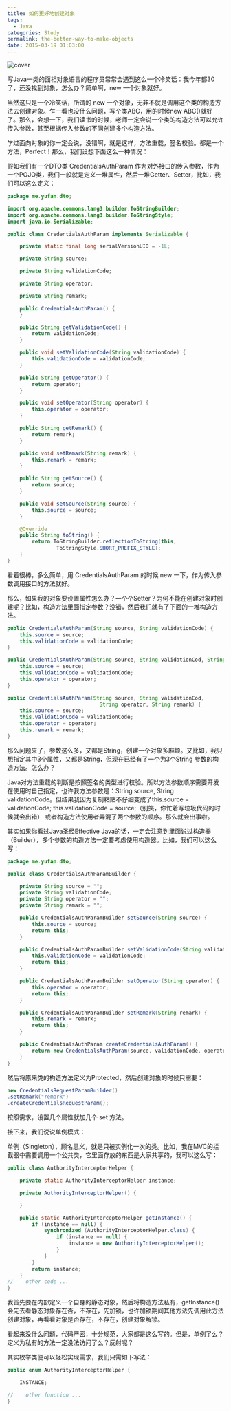 ```yaml
---
title: 如何更好地创建对象
tags:
  - Java
categories: Study
permalink: the-better-way-to-make-objects
date: 2015-03-19 01:03:00
---
```


![cover](https://cat.yufan.me/cats/ame/ruby-code-snippet.jpg)

写Java一类的面相对象语言的程序员常常会遇到这么一个冷笑话：我今年都30了，还没找到对象，怎么办？简单啊，new 一个对象就好。

当然这只是一个冷笑话，所谓的 new 一个对象，无非不就是调用这个类的构造方法去创建对象。乍一看也没什么问题，写个类ABC，用的时候new ABC()就好了。那么，会想一下，我们读书的时候，老师一定会说一个类的构造方法可以允许传入参数，甚至根据传入参数的不同创建多个构造方法。

<!-- more -->

学过面向对象的你一定会说，没错啊，就是这样，方法重载，签名校验。都是一个方法，Perfect！那么，我们设想下面这么一种情况：

假如我们有一个DTO类 CredentialsAuthParam 作为对外接口的传入参数，作为一个POJO类，我们一般就是定义一堆属性，然后一堆Getter、Setter，比如，我们可以这么定义：

```java
package me.yufan.dto;

import org.apache.commons.lang3.builder.ToStringBuilder;
import org.apache.commons.lang3.builder.ToStringStyle;
import java.io.Serializable;

public class CredentialsAuthParam implements Serializable {

    private static final long serialVersionUID = -1L;

    private String source;

    private String validationCode;

    private String operator;

    private String remark;

    public CredentialsAuthParam() {
    }

    public String getValidationCode() {
        return validationCode;
    }

    public void setValidationCode(String validationCode) {
        this.validationCode = validationCode;
    }

    public String getOperator() {
        return operator;
    }

    public void setOperator(String operator) {
        this.operator = operator;
    }

    public String getRemark() {
        return remark;
    }

    public void setRemark(String remark) {
        this.remark = remark;
    }

    public String getSource() {
        return source;
    }

    public void setSource(String source) {
        this.source = source;
    }

    @Override
    public String toString() {
        return ToStringBuilder.reflectionToString(this,
                ToStringStyle.SHORT_PREFIX_STYLE);
    }
}
```

看着很棒，多么简单，用 CredentialsAuthParam 的时候 new 一下，作为传入参数调用接口的方法就好。

那么，如果我的对象要设置属性怎么办？一个个Setter？为何不能在创建对象时创建呢？比如，构造方法里面指定参数？没错，然后我们就有了下面的一堆构造方法。

```java
public CredentialsAuthParam(String source, String validationCode) {
    this.source = source;
    this.validationCode = validationCode;
}

public CredentialsAuthParam(String source, String validationCod, String operator) {
    this.source = source;
    this.validationCode = validationCode;
    this.operator = operator;
}

public CredentialsAuthParam(String source, String validationCod,
                              String operator, String remark) {
    this.source = source;
    this.validationCode = validationCode;
    this.operator = operator;
    this.remark = remark;
}
```

那么问题来了，参数这么多，又都是String，创建一个对象多麻烦。又比如，我只想指定其中3个属性，又都是String，但现在已经有了一个为3个String 参数的构造方法。怎么办？

Java对方法重载的判断是按照签名的类型进行校验。所以方法参数顺序需要开发在使用时自己指定，也许我方法参数是：String source, String validationCode。但结果我因为复制粘贴不仔细变成了this.source = validationCode; this.validationCode = source;（别笑，你忙着写垃圾代码的时候就会出错） 或者构造方法使用者弄混了两个参数的顺序。那么就会出事啦。

其实如果你看过Java圣经Effective Java的话，一定会注意到里面说过构造器（Builder），多个参数的构造方法一定要考虑使用构造器。比如，我们可以这么写：

```java
package me.yufan.dto;

public class CredentialsAuthParamBuilder {

    private String source = "";
    private String validationCode;
    private String operator = "";
    private String remark = "";

    public CredentialsAuthParamBuilder setSource(String source) {
        this.source = source;
        return this;
    }

    public CredentialsAuthParamBuilder setValidationCode(String validationCode) {
        this.validationCode = validationCode;
        return this;
    }

    public CredentialsAuthParamBuilder setOperator(String operator) {
        this.operator = operator;
        return this;
    }

    public CredentialsAuthParamBuilder setRemark(String remark) {
        this.remark = remark;
        return this;
    }

    public CredentialsAuthParam createCredentialsAuthParam() {
        return new CredentialsAuthParam(source, validationCode, operator, remark);
    }
}
```

然后将原来类的构造方法定义为Protected，然后创建对象的时候只需要：

```java
new CredentialsRequestParamBuilder()
.setRemark("remark")
.createCredentialsRequestParam();
```

按照需求，设置几个属性就加几个 set 方法。 

接下来，我们说说单例模式：

单例（Singleton），顾名思义，就是只被实例化一次的类。比如，我在MVC的拦截器中需要调用一个公共类，它里面存放的东西是大家共享的，我可以这么写：

```java
public class AuthorityInterceptorHelper {

    private static AuthorityInterceptorHelper instance;

    private AuthorityInterceptorHelper() {

    }

    public static AuthorityInterceptorHelper getInstance() {
        if (instance == null) {
            synchronized (AuthorityInterceptorHelper.class) {
                if (instance == null) {
                    instance = new AuthorityInterceptorHelper();
                }
            }
        }
        return instance;
    }
//    other code ...
}
```

我首先要在内部定义一个自身的静态对象，然后将构造方法私有，getInstance()会先去看静态对象存在否，不存在，先加锁，也许加锁期间其他方法先调用此方法创建对象，再看看对象是否存在，不存在，创建对象解锁。

看起来没什么问题，代码严密，十分规范，大家都是这么写的。但是，单例了么？定义为私有的方法一定没法访问了么？反射呢？

其实枚举类便可以轻松实现需求，我们只需如下写法：

```java
public enum AuthorityInterceptorHelper {

    INSTANCE;

//    other function ...
}
```
